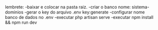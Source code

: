 lembrete:
-baixar e colocar na pasta raiz.
-criar o banco nome: sistema-dominios
-gerar o key do arquivo .env key:generate
-configurar nome banco de dados no .env 
-executar php artisan serve
-executar npm install && npm run dev

#
